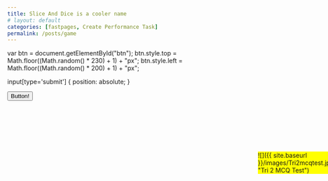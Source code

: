 ```yaml
---
title: Slice And Dice is a cooler name
# layout: default
categories: [fastpages, Create Performance Task]
permalink: /posts/game
---
```

<html>
   <head>
   </head>

   <body>
      <div style = "position:absolute; left:800px; top:400px; background-color:yellow;">
         ![]({{ site.baseurl }}/images/Tri2mcqtest.jpg "Tri 2 MCQ Test")
      </div>
   </body>

var btn = document.getElementById("btn");
btn.style.top = Math.floor((Math.random() * 230) + 1) + "px";
btn.style.left = Math.floor((Math.random() * 200) + 1) + "px";

input[type='submit'] {
       position: absolute;
  }
  
<input type="submit" id="btn" value="Button!" />

</html> 


